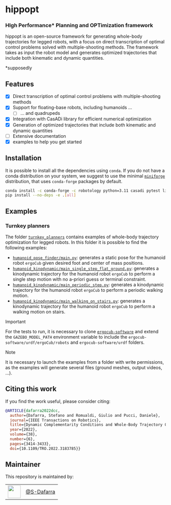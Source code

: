 # hippopt
### HIgh Performance* Planning and OPTimization framework

hippopt is an open-source framework for generating whole-body trajectories for legged robots, with a focus on direct transcription of optimal control problems solved with multiple-shooting methods. The framework takes as input the robot model and generates optimized trajectories that include both kinematic and dynamic quantities.

*supposedly

## Features

- [X] Direct transcription of optimal control problems with multiple-shooting methods
- [X] Support for floating-base robots, including humanoids ...
  - [ ] ... and quadrupeds
- [X] Integration with CasADi library for efficient numerical optimization
- [X] Generation of optimized trajectories that include both kinematic and dynamic quantities
- [ ] Extensive documentation
- [X] examples to help you get started

## Installation
It is possible to install all the dependencies using ``conda``. If you do not have a conda distribution on your system, we suggest to use the minimal [`miniforge`](https://github.com/conda-forge/miniforge) distribution, that uses `conda-forge` packages by default.

```bash
conda install -c conda-forge -c robotology python=3.11 casadi pytest liecasadi adam-robotics idyntree meshcat-python ffmpeg-python matplotlib resolve-robotics-uri-py hdf5storage
pip install --no-deps -e .[all]
```

## Examples
### Turnkey planners
The folder [``turnkey_planners``](src/hippopt/turnkey_planners) contains examples of whole-body trajectory optimization for legged robots.
In this folder it is possible to find the following examples:
- [``humanoid_pose_finder/main.py``](src/hippopt/turnkey_planners/humanoid_pose_finder/main.py): generates a static pose for the humanoid robot ``ergoCub`` given desired foot and center of mass positions.
- [``humanoid_kinodynamic/main_single_step_flat_ground.py``](src/hippopt/turnkey_planners/humanoid_kinodynamic/main_single_step_flat_ground.py): generates a kinodynamic trajectory for the humanoid robot ``ergoCub`` to perform a single step motion with no a-priori guess or terminal constraint.
- [``humanoid_kinodynamic/main_periodic_step.py``](src/hippopt/turnkey_planners/humanoid_kinodynamic/main_periodic_step.py): generates a kinodynamic trajectory for the humanoid robot ``ergoCub`` to perform a periodic walking motion.
- [``humanoid_kinodynamic/main_walking_on_stairs.py``](src/hippopt/turnkey_planners/humanoid_kinodynamic/main_walking_on_stairs.py): generates a kinodynamic trajectory for the humanoid robot ``ergoCub`` to perform a walking motion on stairs.

> [!IMPORTANT]  
> For the tests to run, it is necessary to clone [``ergocub-software``](https://github.com/icub-tech-iit/ergocub-software) and extend the ``GAZEBO_MODEL_PATH`` environment variable to include the ``ergocub-software/urdf/ergoCub/robots`` and ``ergocub-software/urdf`` folders.

> [!NOTE]
> It is necessary to launch the examples from a folder with write permissions, as the examples will generate several files (ground meshes, output videos, ...).

## Citing this work

If you find the work useful, please consider citing:

```bib
@ARTICLE{dafarra2022dcc,
  author={Dafarra, Stefano and Romualdi, Giulio and Pucci, Daniele},
  journal={IEEE Transactions on Robotics}, 
  title={Dynamic Complementarity Conditions and Whole-Body Trajectory Optimization for Humanoid Robot Locomotion}, 
  year={2022},
  volume={38},
  number={6},
  pages={3414-3433},
  doi={10.1109/TRO.2022.3183785}}
```



## Maintainer

This repository is maintained by:

|                                                              |                                                      |
| :----------------------------------------------------------: | :--------------------------------------------------: |
| [<img src="https://github.com/S-Dafarra.png" width="40">](https://github.com/S-Dafarra) | [@S-Dafarra](https://github.com/S-Dafarra) |

